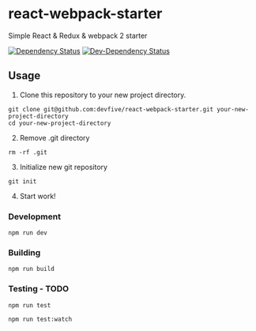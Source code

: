 # react-webpack-starter

Simple React & Redux & webpack 2 starter

[![Dependency Status](https://img.shields.io/david/devfive/es6-webpack-starter.svg)](https://david-dm.org/devfive/react-webpack-starter)
[![Dev-Dependency Status](https://img.shields.io/david/dev/devfive/es6-webpack-starter.svg)](https://david-dm.org/devfive/react-webpack-starter?type=dev)

## Usage

1. Clone this repository to your new project directory.

  ```
  git clone git@github.com:devfive/react-webpack-starter.git your-new-project-directory
  cd your-new-project-directory
  ```

2. Remove .git directory

  ```
  rm -rf .git
  ```

3. Initialize new git repository

  ```
  git init
  ```

4. Start work!

### Development

```
npm run dev
```

### Building

```
npm run build
```

### Testing - TODO

```
npm run test
```

```
npm run test:watch
```
